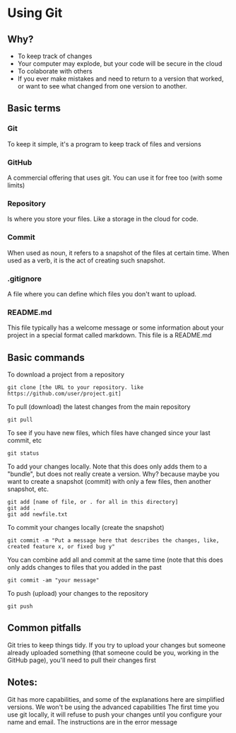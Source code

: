 # Using Git

## Why?
- To keep track of changes
- Your computer may explode, but your code will be secure in the cloud
- To colaborate with others
- If you ever make mistakes and need to return to a version that worked, or 
want to see what changed from one version to another.

## Basic terms
### Git
To keep it simple, it's a program to keep track of files and versions

### GitHub
A commercial offering that uses git. You can use it for free too (with some limits)

### Repository
Is where you store your files. Like a storage in the cloud for code. 

### Commit
When used as noun, it refers to a snapshot of the files at certain time. When used
as a verb, it is the act of creating such snapshot.

### .gitignore
A file where you can define which files you don't want to upload.

### README.md
This file typically has a welcome message or some information about your project
in a special format called markdown. This file is a README.md

## Basic commands
To download a project from a repository
```
git clone [the URL to your repository. like https://github.com/user/project.git]
```
To pull (download) the latest changes from the main repository
```
git pull
```
To see if you have new files, which files have changed since your last commit, etc
```
git status
```
To add your changes locally. Note that this does only adds them to a "bundle", 
but does not really create a version. Why? because maybe you want to create a snapshot (commit)
with only a few files, then another snapshot, etc.
```
git add [name of file, or . for all in this directory]
git add .
git add newfile.txt
```
To commit your changes locally (create the snapshot)
```
git commit -m "Put a message here that describes the changes, like, created feature x, or fixed bug y"
```
You can combine add all and commit at the same time (note that this does only adds changes to files
that you added in the past
```
git commit -am "your message"
```
To push (upload) your changes to the repository
```
git push
```

## Common pitfalls
Git tries to keep things tidy. If you try to upload your changes but someone already uploaded something
(that someone could be you, working in the GitHub page), you'll need to pull their changes first

## Notes:
Git has more capabilities, and some of the explanations here are simplified versions. 
We won't be using the advanced capabilities
The first time you use git locally, it will refuse to push your changes until you configure your name
and email. The instructions are in the error message

